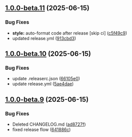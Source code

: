 ## [1.0.0-beta.11](https://github.com/thevladbog/cider-code-app/compare/v1.0.0-beta.10...v1.0.0-beta.11) (2025-06-15)

### Bug Fixes

- **style:** auto-format code after release [skip ci] ([c5f49c9](https://github.com/thevladbog/cider-code-app/commit/c5f49c93459bb54c6f1525aa527d1c67c60ffc9f))
- updated release.yml ([913cbd3](https://github.com/thevladbog/cider-code-app/commit/913cbd3906cc36d3e3215f303c8f6e3b479074a5))

## [1.0.0-beta.10](https://github.com/thevladbog/cider-code-app/compare/v1.0.0-beta.9...v1.0.0-beta.10) (2025-06-15)

### Bug Fixes

- update .releaserc.json ([66105e0](https://github.com/thevladbog/cider-code-app/commit/66105e06e05273f19e4044ab3f370596b89a5d55))
- update release.yml ([5ae4dae](https://github.com/thevladbog/cider-code-app/commit/5ae4daed9fa80bbb75b1ab7661e9996bbcec33d8))

## [1.0.0-beta.9](https://github.com/thevladbog/cider-code-app/compare/v1.0.0-beta.8...v1.0.0-beta.9) (2025-06-15)

### Bug Fixes

- Deleted CHANGELOG.md ([ad8727f](https://github.com/thevladbog/cider-code-app/commit/ad8727fdf16e321ae8f6d18129edec05bcfa0d2e))
- fixed release flow ([641886c](https://github.com/thevladbog/cider-code-app/commit/641886c3b08c205ae895b025808ead2a5c9376a4))
